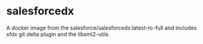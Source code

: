 # salesforcedx
A docker image from the salesforce/salesforcedx:latest-rc-full and includes sfdx git delta plugin and the libxml2-utils
